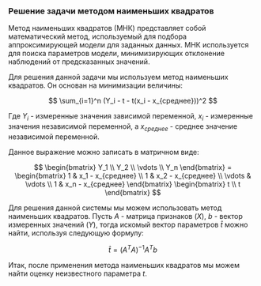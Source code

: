 

### Решение задачи методом наименьших квадратов

Метод наименьших квадратов (МНК) представляет собой математический метод, используемый для подбора аппроксимирующей модели для заданных данных. МНК используется для поиска параметров модели, минимизирующих отклонение наблюдений от предсказанных значений.

Для решения данной задачи мы используем метод наименьших квадратов. Он основан на минимизации величины:

$$ \sum_{i=1}^n (Y_i - t - t(x_i - x_{среднее}))^2 $$

Где $Y_i$ - измеренные значения зависимой переменной, $x_i$ - измеренные значения независимой переменной, а $x_{среднее}$ - среднее значение независимой переменной.

Данное выражение можно записать в матричном виде:

$$ \begin{bmatrix}
    Y_1 \\
    Y_2 \\
    \vdots \\
    Y_n
\end{bmatrix} =
\begin{bmatrix}
    1 & x_1 - x_{среднее} \\
    1 & x_2 - x_{среднее} \\
    \vdots & \vdots \\
    1 & x_n - x_{среднее}
\end{bmatrix}
\begin{bmatrix}
    t \\
    t
\end{bmatrix}
$$

Для решения данной системы мы можем использовать метод наименьших квадратов. Пусть $A$ - матрица признаков ($X$), $b$ - вектор измеренных значений ($Y$), тогда искомый вектор параметров $\hat{t}$ можно найти, используя следующую формулу:

$$ \hat{t} = (A^T A)^{-1} A^T b $$

Итак, после применения метода наименьших квадратов мы можем найти оценку неизвестного параметра $t$.